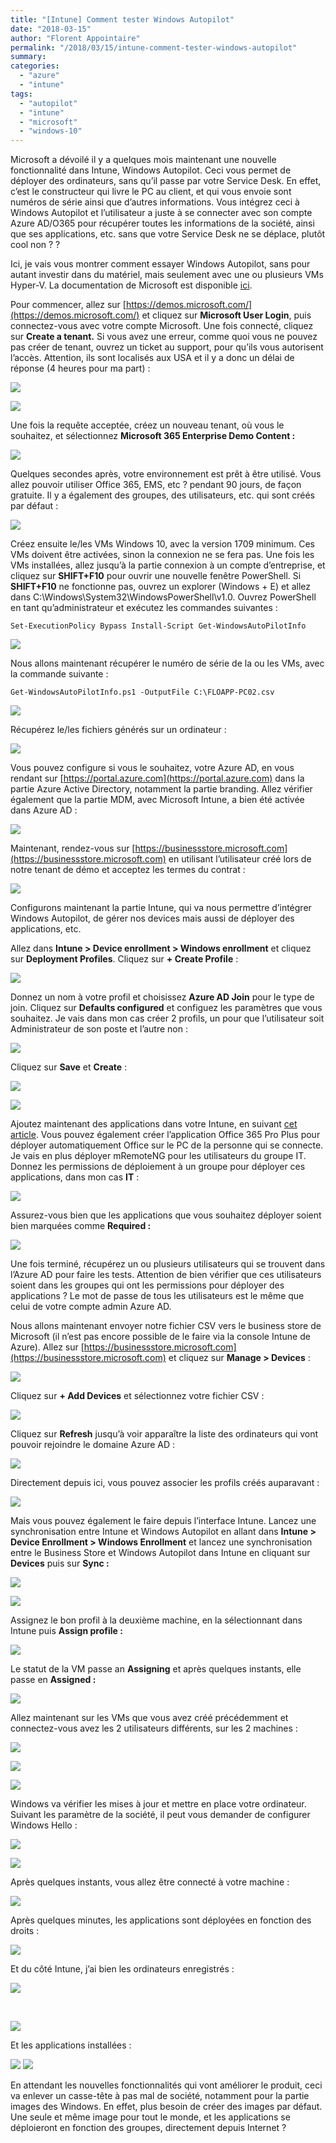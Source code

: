 ```yaml
---
title: "[Intune] Comment tester Windows Autopilot"
date: "2018-03-15"
author: "Florent Appointaire"
permalink: "/2018/03/15/intune-comment-tester-windows-autopilot"
summary:
categories: 
  - "azure"
  - "intune"
tags: 
  - "autopilot"
  - "intune"
  - "microsoft"
  - "windows-10"
---
```

Microsoft a dévoilé il y a quelques mois maintenant une nouvelle fonctionnalité dans Intune, Windows Autopilot. Ceci vous permet de déployer des ordinateurs, sans qu’il passe par votre Service Desk. En effet, c’est le constructeur qui livre le PC au client, et qui vous envoie sont numéros de série ainsi que d’autres informations. Vous intégrez ceci à Windows Autopilot et l’utilisateur a juste à se connecter avec son compte Azure AD/O365 pour récupérer toutes les informations de la société, ainsi que ses applications, etc. sans que votre Service Desk ne se déplace, plutôt cool non ? ?

Ici, je vais vous montrer comment essayer Windows Autopilot, sans pour autant investir dans du matériel, mais seulement avec une ou plusieurs VMs Hyper-V. La documentation de Microsoft est disponible [ici](https://demos.microsoft.com/materials/195).

Pour commencer, allez sur [https://demos.microsoft.com/](https://demos.microsoft.com/) et cliquez sur **Microsoft User Login**, puis connectez-vous avec votre compte Microsoft. Une fois connecté, cliquez sur **Create a tenant.** Si vous avez une erreur, comme quoi vous ne pouvez pas créer de tenant, ouvrez un ticket au support, pour qu’ils vous autorisent l’accès. Attention, ils sont localisés aux USA et il y a donc un délai de réponse (4 heures pour ma part) :

[![](https://cloudyjourney.fr/wp-content/uploads/2018/03/Autopilot01.png)](https://cloudyjourney.fr/wp-content/uploads/2018/03/Autopilot01.png)

[![](https://cloudyjourney.fr/wp-content/uploads/2018/03/Autopilot02.png)](https://cloudyjourney.fr/wp-content/uploads/2018/03/Autopilot02.png)

Une fois la requête acceptée, créez un nouveau tenant, où vous le souhaitez, et sélectionnez **Microsoft 365 Enterprise Demo Content :**

[![](https://cloudyjourney.fr/wp-content/uploads/2018/03/Autopilot03.png)](https://cloudyjourney.fr/wp-content/uploads/2018/03/Autopilot03.png)

Quelques secondes après, votre environnement est prêt à être utilisé. Vous allez pouvoir utiliser Office 365, EMS, etc ? pendant 90 jours, de façon gratuite. Il y a également des groupes, des utilisateurs, etc. qui sont créés par défaut :

[![](https://cloudyjourney.fr/wp-content/uploads/2018/03/Autopilot04.png)](https://cloudyjourney.fr/wp-content/uploads/2018/03/Autopilot04.png)

Créez ensuite le/les VMs Windows 10, avec la version 1709 minimum. Ces VMs doivent être activées, sinon la connexion ne se fera pas. Une fois les VMs installées, allez jusqu’à la partie connexion à un compte d’entreprise, et cliquez sur **SHIFT+F10** pour ouvrir une nouvelle fenêtre PowerShell. Si **SHIFT+F10** ne fonctionne pas, ouvrez un explorer (Windows + E) et allez dans C:\\Windows\\System32\\WindowsPowerShell\\v1.0. Ouvrez PowerShell en tant qu’administrateur et exécutez les commandes suivantes :

`Set-ExecutionPolicy Bypass Install-Script Get-WindowsAutoPilotInfo`

[![](https://cloudyjourney.fr/wp-content/uploads/2018/03/Autopilot05.png)](https://cloudyjourney.fr/wp-content/uploads/2018/03/Autopilot05.png)

Nous allons maintenant récupérer le numéro de série de la ou les VMs, avec la commande suivante :

`Get-WindowsAutoPilotInfo.ps1 -OutputFile C:\FLOAPP-PC02.csv`

[![](https://cloudyjourney.fr/wp-content/uploads/2018/03/Autopilot06.png)](https://cloudyjourney.fr/wp-content/uploads/2018/03/Autopilot06.png)

Récupérez le/les fichiers générés sur un ordinateur :

[![](https://cloudyjourney.fr/wp-content/uploads/2018/03/Autopilot07.png)](https://cloudyjourney.fr/wp-content/uploads/2018/03/Autopilot07.png)

Vous pouvez configure si vous le souhaitez, votre Azure AD, en vous rendant sur [https://portal.azure.com](https://portal.azure.com) dans la partie Azure Active Directory, notamment la partie branding. Allez vérifier également que la partie MDM, avec Microsoft Intune, a bien été activée dans Azure AD :

[![](https://cloudyjourney.fr/wp-content/uploads/2018/03/Autopilot007.png)](https://cloudyjourney.fr/wp-content/uploads/2018/03/Autopilot007.png)

Maintenant, rendez-vous sur [https://businessstore.microsoft.com](https://businessstore.microsoft.com) en utilisant l’utilisateur créé lors de notre tenant de démo et acceptez les termes du contrat :

[![](https://cloudyjourney.fr/wp-content/uploads/2018/03/Autopilot08.png)](https://cloudyjourney.fr/wp-content/uploads/2018/03/Autopilot08.png)

Configurons maintenant la partie Intune, qui va nous permettre d’intégrer Windows Autopilot, de gérer nos devices mais aussi de déployer des applications, etc.

Allez dans **Intune > Device enrollment > Windows enrollment** et cliquez sur **Deployment Profiles**. Cliquez sur **\+ Create Profile** :

[![](https://cloudyjourney.fr/wp-content/uploads/2018/03/Autopilot09.png)](https://cloudyjourney.fr/wp-content/uploads/2018/03/Autopilot09.png)

Donnez un nom à votre profil et choisissez **Azure AD Join** pour le type de join. Cliquez sur **Defaults configured** et configuez les paramètres que vous souhaitez. Je vais dans mon cas créer 2 profils, un pour que l’utilisateur soit Administrateur de son poste et l’autre non :

[![](https://cloudyjourney.fr/wp-content/uploads/2018/03/Autopilot10.png)](https://cloudyjourney.fr/wp-content/uploads/2018/03/Autopilot10.png)

Cliquez sur **Save** et **Create** :

[![](https://cloudyjourney.fr/wp-content/uploads/2018/03/Autopilot11.png)](https://cloudyjourney.fr/wp-content/uploads/2018/03/Autopilot11.png)

[![](https://cloudyjourney.fr/wp-content/uploads/2018/03/Autopilot12.png)](https://cloudyjourney.fr/wp-content/uploads/2018/03/Autopilot12.png)

Ajoutez maintenant des applications dans votre Intune, en suivant [cet article](https://www.starwindsoftware.com/blog/enroll-your-devices-in-intune-and-deploy-a-new-app-in-the-azure-portal). Vous pouvez également créer l’application Office 365 Pro Plus pour déployer automatiquement Office sur le PC de la personne qui se connecte. Je vais en plus déployer mRemoteNG pour les utilisateurs du groupe IT. Donnez les permissions de déploiement à un groupe pour déployer ces applications, dans mon cas **IT** :

[![](https://cloudyjourney.fr/wp-content/uploads/2018/03/Autopilot13.png)](https://cloudyjourney.fr/wp-content/uploads/2018/03/Autopilot13.png)

Assurez-vous bien que les applications que vous souhaitez déployer soient bien marquées comme **Required :**

[![](https://cloudyjourney.fr/wp-content/uploads/2018/03/Autopilot14.png)](https://cloudyjourney.fr/wp-content/uploads/2018/03/Autopilot14.png)

Une fois terminé, récupérez un ou plusieurs utilisateurs qui se trouvent dans l’Azure AD pour faire les tests. Attention de bien vérifier que ces utilisateurs soient dans les groupes qui ont les permissions pour déployer des applications ? Le mot de passe de tous les utilisateurs est le même que celui de votre compte admin Azure AD.

Nous allons maintenant envoyer notre fichier CSV vers le business store de Microsoft (il n’est pas encore possible de le faire via la console Intune de Azure). Allez sur [https://businessstore.microsoft.com](https://businessstore.microsoft.com) et cliquez sur **Manage > Devices** :

[![](https://cloudyjourney.fr/wp-content/uploads/2018/03/Autopilot15.png)](https://cloudyjourney.fr/wp-content/uploads/2018/03/Autopilot15.png)

Cliquez sur **\+ Add Devices** et sélectionnez votre fichier CSV :

[![](https://cloudyjourney.fr/wp-content/uploads/2018/03/Autopilot16.png)](https://cloudyjourney.fr/wp-content/uploads/2018/03/Autopilot16.png)

Cliquez sur **Refresh** jusqu’à voir apparaître la liste des ordinateurs qui vont pouvoir rejoindre le domaine Azure AD :

[![](https://cloudyjourney.fr/wp-content/uploads/2018/03/Autopilot17.png)](https://cloudyjourney.fr/wp-content/uploads/2018/03/Autopilot17.png)

Directement depuis ici, vous pouvez associer les profils créés auparavant :

[![](https://cloudyjourney.fr/wp-content/uploads/2018/03/Autopilot18.png)](https://cloudyjourney.fr/wp-content/uploads/2018/03/Autopilot18.png)

Mais vous pouvez également le faire depuis l’interface Intune. Lancez une synchronisation entre Intune et Windows Autopilot en allant dans **Intune > Device Enrollment > Windows Enrollment** et lancez une synchronisation entre le Business Store et Windows Autopilot dans Intune en cliquant sur **Devices** puis sur **Sync :**

[![](https://cloudyjourney.fr/wp-content/uploads/2018/03/Autopilot19.png)](https://cloudyjourney.fr/wp-content/uploads/2018/03/Autopilot19.png)

[![](https://cloudyjourney.fr/wp-content/uploads/2018/03/Autopilot20.png)](https://cloudyjourney.fr/wp-content/uploads/2018/03/Autopilot20.png)

Assignez le bon profil à la deuxième machine, en la sélectionnant dans Intune puis **Assign profile :**

[![](https://cloudyjourney.fr/wp-content/uploads/2018/03/Autopilot21.png)](https://cloudyjourney.fr/wp-content/uploads/2018/03/Autopilot21.png)

Le statut de la VM passe an **Assigning** et après quelques instants, elle passe en **Assigned :**

[![](https://cloudyjourney.fr/wp-content/uploads/2018/03/Autopilot22.png)](https://cloudyjourney.fr/wp-content/uploads/2018/03/Autopilot22.png)

Allez maintenant sur les VMs que vous avez créé précédemment et connectez-vous avez les 2 utilisateurs différents, sur les 2 machines :

[![](https://cloudyjourney.fr/wp-content/uploads/2018/03/Autopilot23.png)](https://cloudyjourney.fr/wp-content/uploads/2018/03/Autopilot23.png)

[![](https://cloudyjourney.fr/wp-content/uploads/2018/03/Autopilot24.png)](https://cloudyjourney.fr/wp-content/uploads/2018/03/Autopilot24.png)

[![](https://cloudyjourney.fr/wp-content/uploads/2018/03/Autopilot25.png)](https://cloudyjourney.fr/wp-content/uploads/2018/03/Autopilot25.png)

Windows va vérifier les mises à jour et mettre en place votre ordinateur. Suivant les paramètre de la société, il peut vous demander de configurer Windows Hello :

[![](https://cloudyjourney.fr/wp-content/uploads/2018/03/Autopilot26.png)](https://cloudyjourney.fr/wp-content/uploads/2018/03/Autopilot26.png)

[![](https://cloudyjourney.fr/wp-content/uploads/2018/03/Autopilot27.png)](https://cloudyjourney.fr/wp-content/uploads/2018/03/Autopilot27.png)

Après quelques instants, vous allez être connecté à votre machine :

[![](https://cloudyjourney.fr/wp-content/uploads/2018/03/Autopilot28.png)](https://cloudyjourney.fr/wp-content/uploads/2018/03/Autopilot28.png)

Après quelques minutes, les applications sont déployées en fonction des droits :

[![](https://cloudyjourney.fr/wp-content/uploads/2018/03/Autopilot29.png)](https://cloudyjourney.fr/wp-content/uploads/2018/03/Autopilot29.png)

Et du côté Intune, j’ai bien les ordinateurs enregistrés :

[![](https://cloudyjourney.fr/wp-content/uploads/2018/03/Autopilot30.png)](https://cloudyjourney.fr/wp-content/uploads/2018/03/Autopilot30.png)

 

[![](https://cloudyjourney.fr/wp-content/uploads/2018/03/Autopilot31.png)](https://cloudyjourney.fr/wp-content/uploads/2018/03/Autopilot31.png)

Et les applications installées :

[![](https://cloudyjourney.fr/wp-content/uploads/2018/03/Autopilot32.png)](https://cloudyjourney.fr/wp-content/uploads/2018/03/Autopilot32.png) [![](https://cloudyjourney.fr/wp-content/uploads/2018/03/Autopilot33.png)](https://cloudyjourney.fr/wp-content/uploads/2018/03/Autopilot33.png)

En attendant les nouvelles fonctionnalités qui vont améliorer le produit, ceci va enlever un casse-tête à pas mal de société, notamment pour la partie images des Windows. En effet, plus besoin de créer des images par défaut. Une seule et même image pour tout le monde, et les applications se déploieront en fonction des groupes, directement depuis Internet ?

